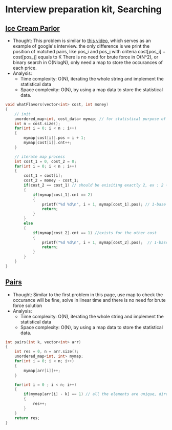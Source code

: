 # Interview preparation kit, Searching

## [Ice Cream Parlor](https://www.hackerrank.com/challenges/ctci-ice-cream-parlor/problem?h_l=interview&playlist_slugs%5B%5D=interview-preparation-kit&playlist_slugs%5B%5D=search)

* Thought: This problem is similar to [this video](https://www.youtube.com/watch?v=XKu_SEDAykw&t=923s), which serves as an example of google's interview.
the only difference is we print the position of matched pairs, like pos_i and pos_j with criteria cost[pos_i] + cost[pos_j] equals to K
There is no need for brute force in O(N^2), or binary search in O(NlogN), only need a map to store the occurances of each price.
* Analysis: 
    * Time complexity: O(N), iterating the whole string and implement the statistical data
    * Space complexity: O(N), by using a map data to store the statistical data.

```cpp
void whatFlavors(vector<int> cost, int money) 
{
    // init
    unordered_map<int, cost_data> mymap; // for statistical purpose of cost and its occurance
    int n = cost.size();
    for(int i = 0; i < n ; i++)
    {
        mymap[cost[i]].pos = i + 1;
        mymap[cost[i]].cnt++;
    }

    // iterate map process
    int cost_1 = 0, cost_2 = 0;
    for(int i = 0; i < n ; i++)
    {
        cost_1 = cost[i];
        cost_2 = money - cost_1;
        if(cost_2 == cost_1) // should be exisiting exactly 2, ex : 2 + 2 = 4 for unique solution
        {
            if(mymap[cost_1].cnt == 2) 
            {
                printf("%d %d\n", i + 1, mymap[cost_1].pos); // 1-base
                return;
            }
        }
        else
        {
            if(mymap[cost_2].cnt == 1) //exists for the other cost
            {
                printf("%d %d\n", i + 1, mymap[cost_2].pos);  // 1-base
                return;
            }
        }
    }
}

```

## [Pairs](https://www.hackerrank.com/challenges/pairs/problem?h_l=interview&playlist_slugs%5B%5D=interview-preparation-kit&playlist_slugs%5B%5D=search)
* Thought: Similar to the first problem in this page, use map to check the occurance will be fine, solve in linear time and there is no need for brute force solution 
* Analysis: 
    * Time complexity: O(N), iterating the whole string and implement the statistical data
    * Space complexity: O(N), by using a map data to store the statistical data.

```cpp
int pairs(int k, vector<int> arr) 
{
    int res = 0, n = arr.size();
    unordered_map<int, int> mymap;
    for(int i = 0; i < n; i++)
    {
        mymap[arr[i]]++;
    }

    for(int i = 0 ; i < n; i++)
    {
        if(mymap[arr[i] - k] == 1) // all the elements are unique, directly check if occurance exists 1
        {
            res++;
        }
    }
    return res;
}
```